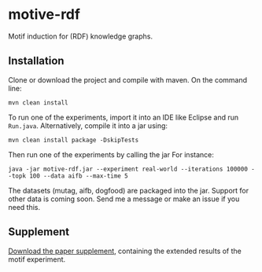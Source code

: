 # motive-rdf

Motif induction for (RDF) knowledge graphs. 

## Installation

Clone or download the project and compile with maven. On the command line:
```
mvn clean install
```

To run one of the experiments, import it into an IDE like Eclipse and run ```Run.java```. Alternatively,
compile it into a jar using:
```
mvn clean install package -DskipTests
```

Then run one of the experiments by calling the jar For instance:
```
java -jar motive-rdf.jar --experiment real-world --iterations 100000 --topk 100 --data aifb --max-time 5
```

The datasets (mutag, aifb, dogfood) are packaged into the jar. Support for other data is coming soon. Send me a message or make an issue if you need this.

## Supplement

[Download the paper supplement](supplement.pdf), containing the extended results 
of the motif experiment.